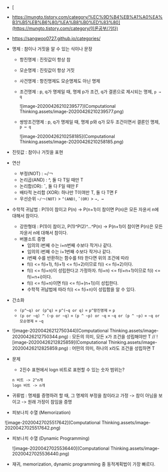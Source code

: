 - [

- https://mungto.tistory.com/category/%EC%9D%B4%EB%A1%A0%EA%B3%B5%EB%B6%80/%EA%B8%B0%ED%83%80](https://mungto.tistory.com/category/이론공부/기타)

- https://sangwoo0727.github.io/categories/

- 명제 : 참이나 거짓을 알 수 있는 식이나 문장

  - 항진명제 : 진릿값이 항상 참

  - 모순명제 : 진릿값이 항상 거짓

  - 사건명제 : 항진명제도 모순명제도 아닌 명제

  - 조건명제 : p, q가 명제일 때, 명제 p가 조건, q가 결론으로 제시되는 명제, `p → q`

    ![image-20200426210239577](Computational Thinking.assets/image-20200426210239577.png)

  - 쌍방조건명제 : p, q가 명제일 때, 명제 p와 q가 모두 조건이면서 결론인 명제, `p ↔ q`

    ![image-20200426210258185](Computational Thinking.assets/image-20200426210258185.png)

- 진릿값 : 참이나 거짓을 표현

- 연산

  - 부정(NOT) : ~/￢
  - 논리곱(AND) : ^, 둘 다 T일 때만 T
  - 논리합(OR): ˇ, 둘 다 F일 때만 F
  - 배타적 논리합 (XOR): 하나만 T이여만 T, 둘 다 T면 F
  - 우선순위 `~/￢(NOT)` > `^(AND)`, `ˇ(OR)` > `→, ↔`

- 수학적 귀납법 : P(1)이 참이고 P(n) → P(n+1)이 참이면 P(n)은 모든 자윤서 n에 대해서 참이다.

  - 강한형태 : P(1)이 참이고, P(1)^P(2)^...^P(n) → P(n+1)이 참이면 P(n)은 모든 자윤서 n에 대해서 참이다.
  - 버블소트 증명
    - 임의의 i번째 수는 i+n번째 수보다 작거나 같다.
    - 임의의 i번째 수는 i+1번째 수보다 작거나 같다.
    - i번째 수를 반환하는 함수를 f라 한다면 위의 조건에 따라
    - f(i) <= f(i+1), f(i+1) <= f(i+2)이므로 f(i) <= f(i+2)이다.
    - f(i) <= f(i+n)이 성립한다고 가정하자. f(i+n) <= f(i+n+1)이므로 f(i) <= f(i+n+i)이다.
    - f(i) <= f(i+n)이면 f(i) <= f(i+(n+1))이 성립한다.
    - 수학적 귀납법에 따라 f(i) <= f(i+n)이 성립함을 알 수 있다.

- 간소화
  - `(p^~q) or (p^q)` = `p^(~q or q)` = `p^항진명제` = `p`
  - `(p or ~q) ^ (~p or ~q)` = `(p ^ ~p) or ~q` = `~q or (p ^ ~p)` = `~q or 모순명제` = `~q`

- ![image-20200426212750344](Computational Thinking.assets/image-20200426212750344.png) : 모든의 의미, 모든 x가 조건을 성립해야만 T // ![image-20200426212825859](Computational Thinking.assets/image-20200426212825859.png) : 어떤의 의미, 하나의 x라도 조건을 성립하면 T

- 문제

  - 2진수 표현에서 logn 비트로 표현할 수 있는 숫자 범위는?

  ```
  n 비트 -> 2^n개
  logn 비트 -> n개
  ```

  

- 귀류법 : 명제를 증명하려 할 때, 그 명제의 부정을 참이라고 가정 -> 참이 아님을 보이고 -> 원래 가정이 참임을 증명
- 피보나치 수열 (Memorization)

![image-20200427025517642](Computational Thinking.assets/image-20200427025517642.png)

- 피보나치 수열 (Dynamic Programming)

  ![image-20200427025536440](Computational Thinking.assets/image-20200427025536440.png)

- 재귀, memorization, dynamic programming 중 동적계획법이 가장 빠르다.